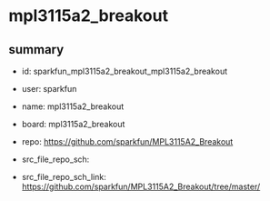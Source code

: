 # mpl3115a2_breakout
 
## summary 
* id: sparkfun_mpl3115a2_breakout_mpl3115a2_breakout
* user: sparkfun
* name: mpl3115a2_breakout
* board: mpl3115a2_breakout
* repo: https://github.com/sparkfun/MPL3115A2_Breakout



* src_file_repo_sch: 
* src_file_repo_sch_link: https://github.com/sparkfun/MPL3115A2_Breakout/tree/master/




